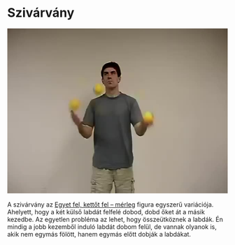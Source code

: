 # Szivárvány

![rainbowcross](/site/videos/poster/rainbowcross.jpg)

A szivárvány az [Egyet fel, kettőt fel – mérleg](/site/hu/egyet-fel-kettot-fel-merleg/README.md) figura egyszerű variációja. Ahelyett, hogy a két külső labdát felfelé dobod, dobd őket át a másik kezedbe. Az egyetlen probléma az lehet, hogy összeütköznek a labdák. Én mindig a jobb kezemből induló labdát dobom felül, de vannak olyanok is, akik nem egymás fölött, hanem egymás előtt dobják a labdákat.



